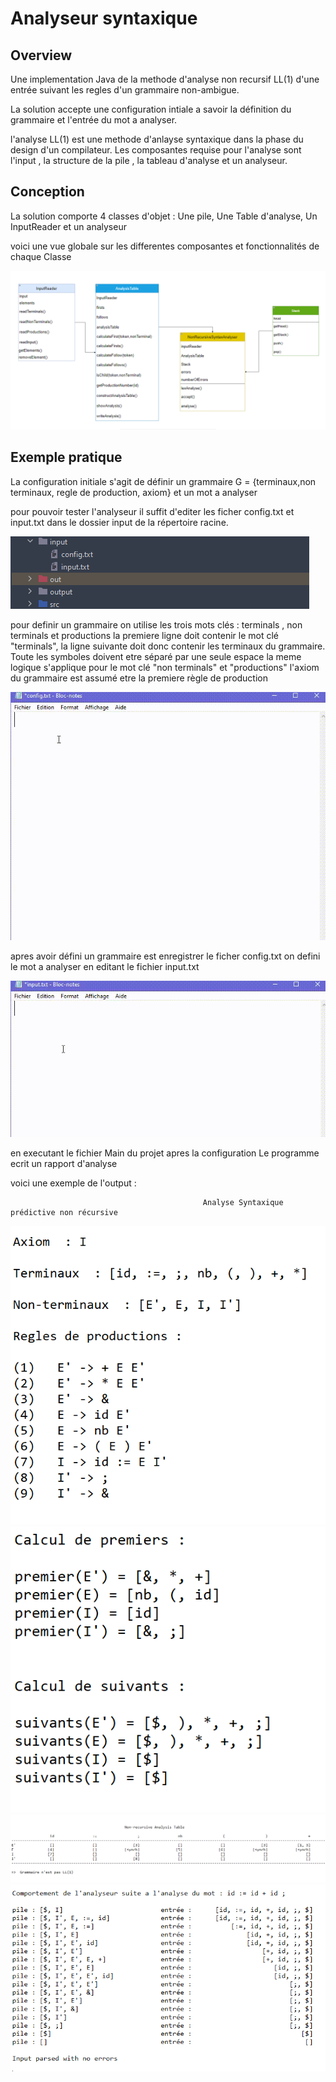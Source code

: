 # Analyseur syntaxique 

## Overview

Une implementation Java de la methode d'analyse non recursif LL(1) d'une entrée suivant les regles d'un grammaire non-ambigue.

La solution accepte une configuration intiale a savoir la définition du grammaire  et l'entrée du mot a analyser.

l'analyse LL(1) est une methode d'anlayse syntaxique dans la phase du design d'un compilateur. 
Les composantes requise pour l'analyse sont l'input , la structure de la pile , la tableau d'analyse et un analyseur.


## Conception

La solution comporte 4 classes d'objet : Une pile, Une Table d'analyse, Un InputReader et un analyseur

voici une vue globale sur les differentes composantes et fonctionnalités de chaque Classe 

![plot](./media/diagram.png)

## Exemple pratique

La configuration initiale s'agit de définir un grammaire G = {terminaux,non terminaux, regle de production, axiom} et un mot a analyser

pour pouvoir tester l'analyseur il suffit d'editer les ficher config.txt et input.txt dans le dossier input de la répertoire racine.

 ![plot](./media/Capture2.PNG)

pour definir un grammaire on utilise les trois mots clés : terminals , non terminals et productions
la premiere ligne doit contenir le mot clé "terminals", la ligne suivante doit donc contenir les terminaux 
du grammaire.
Toute les symboles doivent etre séparé par une seule espace 
la meme logique s'applique pour le mot clé "non terminals" et "productions"
l'axiom du grammaire est assumé etre la premiere règle de production 

 ![plot](./media/grammar.gif)

apres avoir défini un grammaire est enregistrer le ficher config.txt on defini le mot a analyser en editant le fichier input.txt

![plot](./media/input.gif)

en executant le fichier Main du projet apres la configuration Le programme ecrit un rapport d'analyse 

voici une exemple de l'output :

                                               Analyse Syntaxique prédictive non récursive


![plot](./media/one.PNG)
![plot](./media/two.PNG)
![plot](./media/table.PNG)
![plot](./media/four.PNG)









